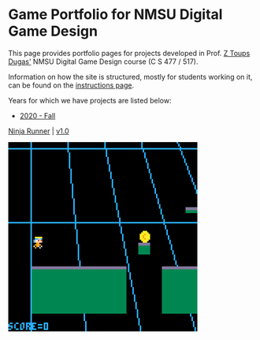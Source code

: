 # Game Portfolio for NMSU Digital Game Design

This page provides portfolio pages for projects developed in Prof. [Z Toups Dugas'](https://pixl.nmsu.edu/people/z) NMSU Digital Game Design course (C S 477 / 517). 

Information on how the site is structured, mostly for students working on it, can be found on the [instructions page](instructions.md). 

Years for which we have projects are listed below:

* [2020 - Fall](/2020-3/index.md)

[Ninja Runner](ninjarunner.html) \| [v1.0](https://github.com/ecdraayer/TheConeGameProject/releases/tag/v1.0)

![Animation of Playing Through the First Level](ninjarunner.gif)